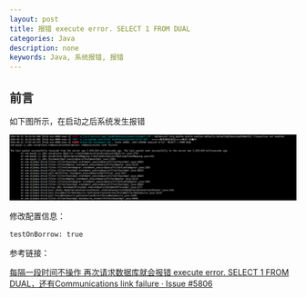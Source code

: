 ```yaml
---
layout: post
title: 报错 execute error. SELECT 1 FROM DUAL
categories: Java
description: none
keywords: Java, 系统报错, 报错
---
```


## 前言

如下图所示，在启动之后系统发生报错

<center>
    <img src="/images/posts/blog/java/Java随笔/druid报错.png" alt="picture not found" style="zoom:80%;" />
    <br>
</center>

修改配置信息：

```xml
testOnBorrow: true
```

参考链接：

[每隔一段时间不操作 再次请求数据库就会报错 execute error. SELECT 1 FROM DUAL，还有Communications link failure · Issue #5806 ](https://github.com/alibaba/druid/issues/5806)
